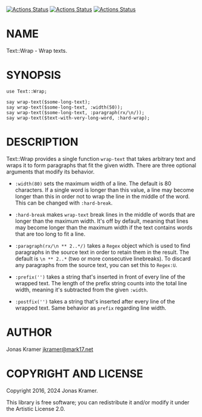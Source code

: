 [![Actions Status](https://github.com/jkramer/p6-Text-Wrap/actions/workflows/linux.yml/badge.svg)](https://github.com/jkramer/p6-Text-Wrap/actions) [![Actions Status](https://github.com/jkramer/p6-Text-Wrap/actions/workflows/macos.yml/badge.svg)](https://github.com/jkramer/p6-Text-Wrap/actions) [![Actions Status](https://github.com/jkramer/p6-Text-Wrap/actions/workflows/windows.yml/badge.svg)](https://github.com/jkramer/p6-Text-Wrap/actions)

NAME
====

Text::Wrap - Wrap texts.

SYNOPSIS
========

    use Text::Wrap;

    say wrap-text($some-long-text);
    say wrap-text($some-long-text, :width(50));
    say wrap-text($some-long-text, :paragraph(rx/\n/));
    say wrap-text($text-with-very-long-word, :hard-wrap);

DESCRIPTION
===========

Text::Wrap provides a single function `wrap-text` that takes arbitrary text and wraps it to form paragraphs that fit the given width. There are three optional arguments that modify its behavior.

  * `:width(80)` sets the maximum width of a line. The default is 80 characters. If a single word is longer than this value, a line may become longer than this in order not to wrap the line in the middle of the word. This can be changed with `:hard-break`.

  * `:hard-break` makes `wrap-text` break lines in the middle of words that are longer than the maximum width. It's off by default, meaning that lines may become longer than the maximum width if the text contains words that are too long to fit a line.

  * `:paragraph(rx/\n ** 2..*/)` takes a `Regex` object which is used to find paragraphs in the source text in order to retain them in the result. The default is `\n ** 2..*` (two or more consecutive linebreaks). To discard any paragraphs from the source text, you can set this to `Regex:U`.

  * `:prefix('')` takes a string that's inserted in front of every line of the wrapped text. The length of the prefix string counts into the total line width, meaning it's subtracted from the given `:width`.

  * `:postfix('')` takes a string that's inserted after every line of the wrapped text. Same behavior as `prefix` regarding line width.

AUTHOR
======

Jonas Kramer <jkramer@mark17.net>

COPYRIGHT AND LICENSE
=====================

Copyright 2016, 2024 Jonas Kramer.

This library is free software; you can redistribute it and/or modify it under the Artistic License 2.0.

